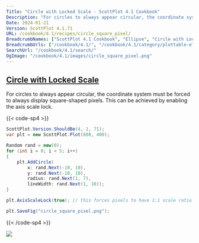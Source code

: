 ```yaml
---
Title: "Circle with Locked Scale - ScottPlot 4.1 Cookbook"
Description: "For circles to always appear circular, the coordinate system must be forced to always display square-shaped pixels. This can be achieved by enabling the axis scale lock."
Date: 2024-01-21
Version: ScottPlot 4.1.71
URL: /cookbook/4.1/recipes/circle_square_pixel/
BreadcrumbNames: ["ScottPlot 4.1 Cookbook", "Ellipse", "Circle with Locked Scale"]
BreadcrumbUrls: ["/cookbook/4.1/", "/cookbook/4.1/category/plottable-ellipse", "/cookbook/4.1/recipes/circle_square_pixel/"]
SearchUrl: "/cookbook/4.1/search/"
OgImage: "/cookbook/4.1/images/circle_square_pixel.png"
---
```


<h2><a id='circle-with-locked-scale' href='/cookbook/4.1/recipes/circle_square_pixel/'>Circle with Locked Scale</a></h2>

For circles to always appear circular, the coordinate system must be forced to always display square-shaped pixels. This can be achieved by enabling the axis scale lock.

{{< code-sp4 >}}

```cs
ScottPlot.Version.ShouldBe(4, 1, 71);
var plt = new ScottPlot.Plot(600, 400);

Random rand = new(0);
for (int i = 0; i < 5; i++)
{
    plt.AddCircle(
        x: rand.Next(-10, 10),
        y: rand.Next(-10, 10),
        radius: rand.Next(1, 7),
        lineWidth: rand.Next(1, 10));
}

plt.AxisScaleLock(true); // this forces pixels to have 1:1 scale ratio

plt.SaveFig("circle_square_pixel.png");
```

{{< /code-sp4 >}}

<img src='../../images/circle_square_pixel.png' class='d-block mx-auto my-5' />


